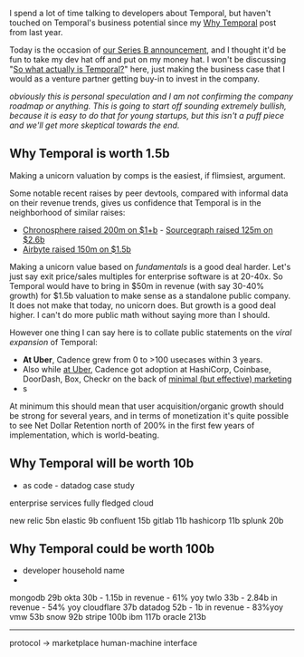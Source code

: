 I spend a lot of time talking to developers about Temporal, but haven't touched on Temporal's business potential since my [Why Temporal](https://www.swyx.io/why-temporal/#the-business-case-for-temporal) post from last year. 

Today is the occasion of [our Series B announcement](https://twitter.com/swyx/status/1493994119869657090), and I thought it'd be fun to take my dev hat off and put on my money hat. I won't be discussing "[So what actually is Temporal?](https://news.ycombinator.com/item?id=30365798)" here, just making the business case that I would as a venture partner getting buy-in to invest in the company.

*obviously this is personal speculation and I am not confirming the company roadmap or anything. This is going to start off sounding extremely bullish, because it is easy to do that for young startups, but this isn't a puff piece and we'll get more skeptical towards the end.*

## Why Temporal is worth 1.5b

Making a unicorn valuation by comps is the easiest, if flimsiest, argument.

Some notable recent raises by peer devtools, compared with informal data on their revenue trends, gives us confidence that Temporal is in the neighborhood of similar raises:

- [Chronosphere raised 200m on $1+b](https://techcrunch.com/2021/10/07/chronosphere-raises-200m-at-a-1b-valuation-for-cloud-native-monitoring-adds-granular-distributed-tracing-to-its-dashboard/)
[]()- [Sourcegraph raised 125m on $2.6b](https://techcrunch.com/2021/07/13/sourcegraph-raises-125m-series-d-on-2-6b-valuation-for-universal-code-search-tool/)
- [Airbyte raised 150m on $1.5b](https://airbyte.com/blog/a-150m-series-b-to-power-the-movement-of-data)

Making a unicorn value based on *fundamentals* is a good deal harder. Let's just say exit price/sales multiples for enterprise software is at 20-40x. So Temporal would have to bring in $50m in revenue (with say 30-40% growth) for $1.5b valuation to make sense as a standalone public company. It does not make that today, no unicorn does. But growth is a good deal higher. I can't do more public math without saying more than I should.

However one thing I can say here is to collate public statements on the *viral expansion* of Temporal:

- **At Uber**, Cadence grew from 0 to >100 usecases within 3 years.
- Also while [at Uber](https://docs.temporal.io/blog/oss-startups-podcast), Cadence got adoption at HashiCorp, Coinbase, DoorDash, Box, Checkr on the back of [minimal (but effective) marketing](https://www.youtube.com/watch?v=BJwFxqdSx4Y)
- s

At minimum this should mean that user acquisition/organic growth should be strong for several years, and in terms of monetization it's quite possible to see Net Dollar Retention north of 200% in the first few years of implementation, which is world-beating.

## Why Temporal will be worth 10b
* as code - datadog case study

enterprise services
fully fledged cloud

new relic 5bn
elastic 9b
confluent 15b
gitlab 11b
hashicorp 11b
splunk 20b

## Why Temporal could be worth 100b

- developer household name
- 

mongodb 29b
okta 30b - 1.15b in revenue - 61% yoy
twlo 33b - 2.84b in revenue - 54% yoy
cloudflare 37b
datadog 52b - 1b in revenue - 83%yoy
vmw 53b
snow 92b
stripe 100b
ibm  117b
oracle 213b


---

protocol -> marketplace
human-machine interface